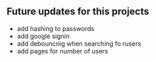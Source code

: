 ## Future updates for this projects
- add hashing to passwords
- add google signin
- add debouncnig when searching fo rusers
- add pages for number of users